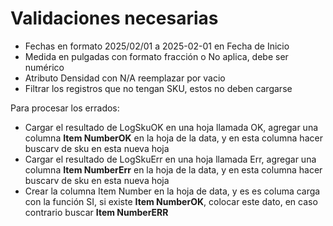 # Validaciones necesarias

- Fechas en formato 2025/02/01 a 2025-02-01 en Fecha de Inicio
- Medida en pulgadas con formato fracción o No aplica, debe ser numérico
- Atributo Densidad con N/A reemplazar por vacio
- Filtrar los registros que no tengan SKU, estos no deben cargarse

Para procesar los errados:
- Cargar el resultado de LogSkuOK en una hoja llamada OK, agregar una columna **Item NumberOK** en la hoja de la data, y en esta columna hacer buscarv de sku en esta nueva hoja
- Cargar el resultado de LogSkuErr en una hoja llamada Err, agregar una columna **Item NumberErr** en la hoja de la data, y en esta columna hacer buscarv de sku en esta nueva hoja
- Crear la columna Item Number en la hoja de data, y es es columa carga con la función SI, si existe **Item NumberOK**, colocar este dato, en caso contrario buscar **Item NumberERR**

